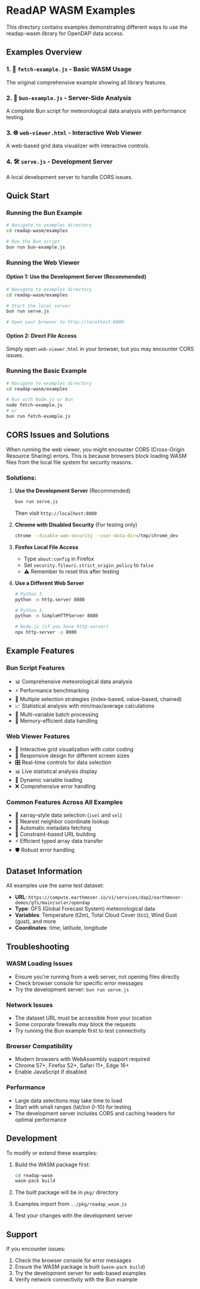 # ReadAP WASM Examples

This directory contains examples demonstrating different ways to use the readap-wasm library for OpenDAP data access.

## Examples Overview

### 1. 📄 `fetch-example.js` - Basic WASM Usage
The original comprehensive example showing all library features.

### 2. 🏃 `bun-example.js` - Server-Side Analysis
A complete Bun script for meteorological data analysis with performance testing.

### 3. 🌐 `web-viewer.html` - Interactive Web Viewer
A web-based grid data visualizer with interactive controls.

### 4. 🛠️ `serve.js` - Development Server
A local development server to handle CORS issues.

## Quick Start

### Running the Bun Example
```bash
# Navigate to examples directory
cd readap-wasm/examples

# Run the Bun script
bun run bun-example.js
```

### Running the Web Viewer

#### Option 1: Use the Development Server (Recommended)
```bash
# Navigate to examples directory
cd readap-wasm/examples

# Start the local server
bun run serve.js

# Open your browser to http://localhost:8080
```

#### Option 2: Direct File Access
Simply open `web-viewer.html` in your browser, but you may encounter CORS issues.

### Running the Basic Example
```bash
# Navigate to examples directory
cd readap-wasm/examples

# Run with Node.js or Bun
node fetch-example.js
# or
bun run fetch-example.js
```

## CORS Issues and Solutions

When running the web viewer, you might encounter CORS (Cross-Origin Resource Sharing) errors. This is because browsers block loading WASM files from the local file system for security reasons.

### Solutions:

1. **Use the Development Server** (Recommended)
   ```bash
   bun run serve.js
   ```
   Then visit `http://localhost:8080`

2. **Chrome with Disabled Security** (For testing only)
   ```bash
   chrome --disable-web-security --user-data-dir=/tmp/chrome_dev
   ```

3. **Firefox Local File Access**
   - Type `about:config` in Firefox
   - Set `security.fileuri.strict_origin_policy` to `false`
   - ⚠️ Remember to reset this after testing

4. **Use a Different Web Server**
   ```bash
   # Python 3
   python -m http.server 8080
   
   # Python 2
   python -m SimpleHTTPServer 8080
   
   # Node.js (if you have http-server)
   npx http-server -p 8080
   ```

## Example Features

### Bun Script Features
- 📊 Comprehensive meteorological data analysis
- ⚡ Performance benchmarking
- 🎯 Multiple selection strategies (index-based, value-based, chained)
- 📈 Statistical analysis with min/max/average calculations
- 🔄 Multi-variable batch processing
- 💾 Memory-efficient data handling

### Web Viewer Features
- 🎨 Interactive grid visualization with color coding
- 📱 Responsive design for different screen sizes
- 🎛️ Real-time controls for data selection
- 📊 Live statistical analysis display
- 🔄 Dynamic variable loading
- ❌ Comprehensive error handling

### Common Features Across All Examples
- 🌊 xarray-style data selection (`isel` and `sel`)
- 🎯 Nearest neighbor coordinate lookup
- 📡 Automatic metadata fetching
- 🔗 Constraint-based URL building
- ⚡ Efficient typed array data transfer
- 🛡️ Robust error handling

## Dataset Information

All examples use the same test dataset:
- **URL**: `https://compute.earthmover.io/v1/services/dap2/earthmover-demos/gfs/main/solar/opendap`
- **Type**: GFS (Global Forecast System) meteorological data
- **Variables**: Temperature (t2m), Total Cloud Cover (tcc), Wind Gust (gust), and more
- **Coordinates**: time, latitude, longitude

## Troubleshooting

### WASM Loading Issues
- Ensure you're running from a web server, not opening files directly
- Check browser console for specific error messages
- Try the development server: `bun run serve.js`

### Network Issues
- The dataset URL must be accessible from your location
- Some corporate firewalls may block the requests
- Try running the Bun example first to test connectivity

### Browser Compatibility
- Modern browsers with WebAssembly support required
- Chrome 57+, Firefox 52+, Safari 11+, Edge 16+
- Enable JavaScript if disabled

### Performance
- Large data selections may take time to load
- Start with small ranges (lat/lon 0-10) for testing
- The development server includes CORS and caching headers for optimal performance

## Development

To modify or extend these examples:

1. Build the WASM package first:
   ```bash
   cd readap-wasm
   wasm-pack build
   ```

2. The built package will be in `pkg/` directory

3. Examples import from `../pkg/readap_wasm.js`

4. Test your changes with the development server

## Support

If you encounter issues:
1. Check the browser console for error messages
2. Ensure the WASM package is built (`wasm-pack build`)
3. Try the development server for web-based examples
4. Verify network connectivity with the Bun example
